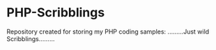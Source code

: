 # PHP-Scribblings
Repository created for storing my PHP coding samples:
.........Just wild Scribblings.........
